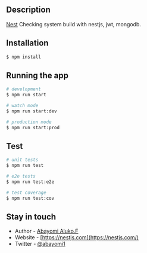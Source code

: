 
## Description

[Nest](https://github.com/nestjs/nest) Checking system build with nestjs, jwt, mongodb.

## Installation

```bash
$ npm install
```

## Running the app

```bash
# development
$ npm run start

# watch mode
$ npm run start:dev

# production mode
$ npm run start:prod
```

## Test

```bash
# unit tests
$ npm run test

# e2e tests
$ npm run test:e2e

# test coverage
$ npm run test:cov
```

## Stay in touch

- Author - [Abayomi Aluko.F](https://kamilmysliwiec.com)
- Website - [https://nestjs.com](https://nestjs.com/)
- Twitter - [@abayomi1](https://twitter.com/abayomi1)

